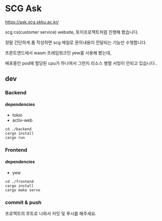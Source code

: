 # SCG Ask
https://ask.scg.skku.ac.kr/

scg cs(customer service) website, 토이프로젝트처럼 진행해 봤습니다.

정말 간단하게 폼 작성하면 scg 메일로 문의내용이 전달되는 기능만 수행합니다.

프론트엔드에서 wasm 프레임워크인 yew를 사용해 봤는데, 

배포중인 pod에 할당된 cpu가 하나여서 그런지 리소스 병렬 서빙이 안되고 있습니다..

## dev
### Backend
#### dependencies
* tokio
* actix-web

```
cd ./backend
cargo install
cargo run
```

### Frontend
#### dependencies
* yew
```
cd ./frontend
cargo install
cargo make serve
```

### commit & push
프로젝트의 루트로 나와서 커밋 및 푸시를 해주세요.
